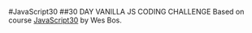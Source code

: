 #JavaScript30
##30 DAY VANILLA JS CODING CHALLENGE
Based on course [JavaScript30](https://javascript30.com/) by Wes Bos.